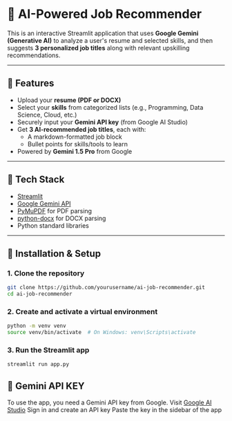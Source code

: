 # 🧠 AI-Powered Job Recommender

This is an interactive Streamlit application that uses **Google Gemini (Generative AI)** to analyze a user's resume and selected skills, and then suggests **3 personalized job titles** along with relevant upskilling recommendations.

---

## 🚀 Features

- Upload your **resume (PDF or DOCX)**
- Select your **skills** from categorized lists (e.g., Programming, Data Science, Cloud, etc.)
- Securely input your **Gemini API key** (from Google AI Studio)
- Get **3 AI-recommended job titles**, each with:
  - A markdown-formatted job block
  - Bullet points for skills/tools to learn
- Powered by **Gemini 1.5 Pro** from Google

---

## 🧰 Tech Stack

- [Streamlit](https://streamlit.io/)
- [Google Gemini API](https://makersuite.google.com/app/apikey)
- [PyMuPDF](https://pymupdf.readthedocs.io/en/latest/) for PDF parsing
- [python-docx](https://python-docx.readthedocs.io/en/latest/) for DOCX parsing
- Python standard libraries

---

## 📄 Installation & Setup

### 1. Clone the repository

```bash
git clone https://github.com/yourusername/ai-job-recommender.git
cd ai-job-recommender
```
### 2. Create and activate a virtual environment
```bash
python -m venv venv
source venv/bin/activate  # On Windows: venv\Scripts\activate
```

### 3. Run the Streamlit app

```bash
streamlit run app.py
```

## 🔐 Gemini API KEY

To use the app, you need a Gemini API key from Google.
Visit [Google AI Studio](https://makersuite.google.com/app/apikey)
Sign in and create an API key
Paste the key in the sidebar of the app



